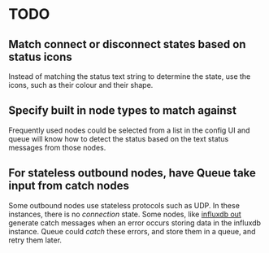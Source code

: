 # TODO

## Match connect or disconnect states based on status icons
Instead of matching the status text string to determine the state, use the icons, such as their colour
and their shape.

## Specify built in node types to match against
Frequently used nodes could be selected from a list in the config UI and queue will know how to 
detect the status based on the text status messages from those nodes.

## For stateless outbound nodes, have Queue take input from catch nodes
Some outbound nodes use stateless protocols such as UDP.  In these instances, there is no *connection*
state.  Some nodes, like [influxdb out](https://flows.nodered.org/node/node-red-contrib-influxdb) 
generate catch messages when an error occurs storing data in the influxdb instance.  Queue could 
*catch* these errors, and store them in a queue, and retry them later.
